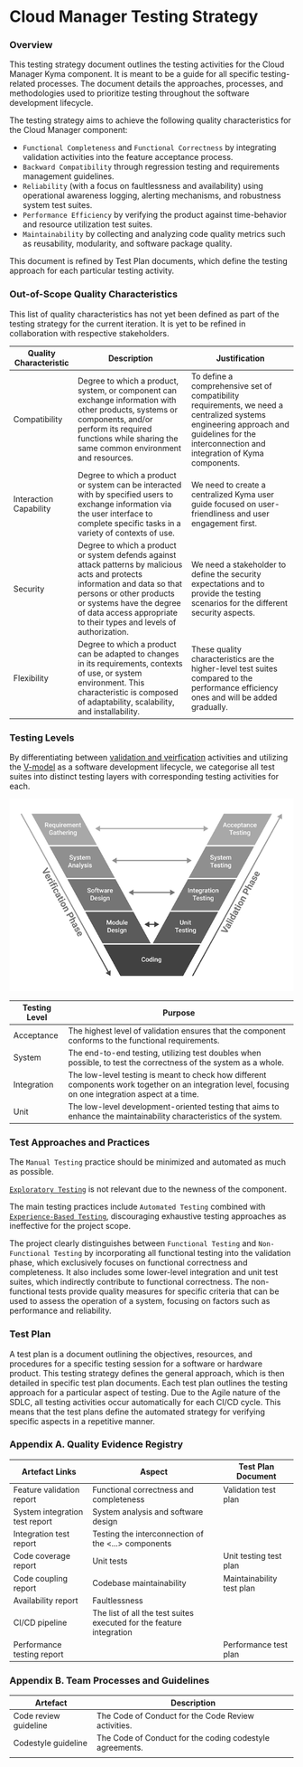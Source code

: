 # Cloud Manager Testing Strategy

### Overview

This testing strategy document outlines the testing activities for the Cloud Manager Kyma component. It is meant to be a guide for all specific testing-related processes. The document details the approaches, processes, and methodologies used to prioritize testing throughout the software development lifecycle.

The testing strategy aims to achieve the following quality characteristics for the Cloud Manager component:

* `Functional Completeness` and `Functional Correctness` by integrating validation activities into the feature acceptance process.
* `Backward Compatibility` through regression testing and requirements management guidelines.
* `Reliability` (with a focus on faultlessness and availability) using operational awareness logging, alerting mechanisms, and robustness system test suites.
* `Performance Efficiency` by verifying the product against time-behavior and resource utilization test suites.
* `Maintainability` by collecting and analyzing code quality metrics such as reusability, modularity, and software package quality.

This document is refined by Test Plan documents, which define the testing approach for each particular testing activity.

### Out-of-Scope Quality Characteristics

This list of quality characteristics has not yet been defined as part of the testing strategy for the current iteration. It is yet to be refined in collaboration with respective stakeholders.

| Quality Characteristic | Description                                                  | Justification                                                |
| ---------------------- | ------------------------------------------------------------ | ------------------------------------------------------------ |
| Compatibility          | Degree to which a product, system, or component can exchange information with other products, systems or components, and/or perform its required functions while sharing the same common environment and resources. | To define a comprehensive set of compatibility requirements, we need a centralized systems engineering approach and guidelines for the interconnection and integration of Kyma components. |
| Interaction Capability | Degree to which a product or system can be interacted with by specified users to exchange information via the user interface to complete specific tasks in a variety of contexts of use. | We need to create a centralized Kyma user guide focused on user-friendliness and user engagement first. |
| Security               | Degree to which a product or system defends against attack patterns by malicious acts and protects information and data so that persons or other products or systems have the degree of data access appropriate to their types and levels of authorization. | We need a stakeholder to define the security expectations and to provide the testing scenarios for the different security aspects. |
| Flexibility            | Degree to which a product can be adapted to changes in its requirements, contexts of use, or system environment. This characteristic is composed of adaptability, scalability, and installability. | These quality characteristics are the higher-level test suites compared to the performance efficiency ones and will be added gradually. |



### Testing Levels

By differentiating between [validation and veirfication](https://en.wikipedia.org/wiki/Verification_and_validation) activities and utilizing the [V-model](https://en.wikipedia.org/wiki/V-model) as a software development lifecycle, we categorise all test suites into distinct testing layers with corresponding testing activities for each.

![image](./assets/v-model.png)

| Testing Level | Purpose                                                      |
| ------------- | ------------------------------------------------------------ |
| Acceptance    | The highest level of validation ensures that the component conforms to the functional requirements. |
| System        | The end-to-end testing, utilizing test doubles when possible, to test the correctness of the system as a whole. |
| Integration   | The low-level testing is meant to check how different components work together on an integration level, focusing on one integration aspect at a time. |
| Unit          | The low-level development-oriented testing that aims to enhance the maintainability characteristics of the system. |

### Test Approaches and Practices

The `Manual Testing` practice should be minimized and automated as much as possible.

[`Exploratory Testing`](https://en.wikipedia.org/wiki/Exploratory_testing) is not relevant due to the newness of the component.

The main testing practices include `Automated Testing` combined with [`Experience-Based Testing`](https://testsigma.com/blog/experience-based-testing/), discouraging exhaustive testing approaches as ineffective for the project scope.

The project clearly distinguishes between `Functional Testing` and `Non-Functional Testing` by incorporating all functional testing into the validation phase, which exclusively focuses on functional correctness and completeness. It also includes some lower-level integration and unit test suites, which indirectly contribute to functional correctness. The non-functional tests provide quality measures for specific criteria that can be used to assess the operation of a system, focusing on factors such as performance and reliability.

### Test Plan

A test plan is a document outlining the objectives, resources, and procedures for a specific testing session for a software or hardware product. This testing strategy defines the general approach, which is then detailed in specific test plan documents. Each test plan outlines the testing approach for a particular aspect of testing. Due to the Agile nature of the SDLC, all testing activities occur automatically for each CI/CD cycle. This means that the test plans define the automated strategy for verifying specific aspects in a repetitive manner.

### Appendix A. Quality Evidence Registry

| Artefact Links                 | Aspect                                                               | Test Plan Document        |
| ------------------------------ |----------------------------------------------------------------------| ------------------------- |
| Feature validation report      | Functional correctness and completeness                              | Validation test plan      |
| System integration test report | System analysis and software design                                  |                           |
| Integration test report        | Testing the interconnection of the <...> components                  |                           |
| Code coverage report           | Unit tests                                                           | Unit testing test plan    |
| Code coupling report           | Codebase maintainability                                             | Maintainability test plan |
| Availability report            | Faultlessness                                                        |                           |
| CI/CD pipeline                 | The list of all the test suites executed for the feature integration |                           |
| Performance testing report     |                                                                      | Performance test plan     |

### Appendix B. Team Processes and Guidelines

| Artefact              | Description                                              |
| --------------------- | -------------------------------------------------------- |
| Code review guideline | The Code of Conduct for the Code Review activities.      |
| Codestyle guideline   | The Code of Conduct for the coding codestyle agreements. |
|                       |                                                          |

